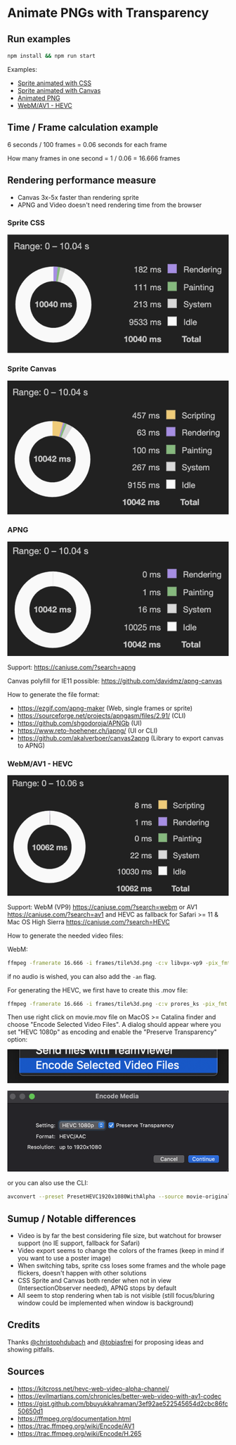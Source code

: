 # Animate PNGs with Transparency

## Run examples

```sh
npm install && npm run start
```

Examples:

* [Sprite animated with CSS](http://localhost:5000/sprite_css)
* [Sprite animated with Canvas](http://localhost:5000/sprite_canvas)
* [Animated PNG](http://localhost:5000/apng)
* [WebM/AV1 - HEVC](http://localhost:5000/video)

## Time / Frame calculation example

6 seconds / 100 frames = 0.06 seconds for each frame

How many frames in one second = 1 / 0.06 = 16.666 frames

## Rendering performance measure

* Canvas 3x-5x faster than rendering sprite
* APNG and Video doesn't need rendering time from the browser

### Sprite CSS

![Sprite CSS](measures/sprite_css.png)

### Sprite Canvas

![Sprite Canvas](measures/sprite_canvas.png)

### APNG

![APNG](measures/apng.png)

Support: https://caniuse.com/?search=apng

Canvas polyfill for IE11 possible: https://github.com/davidmz/apng-canvas

How to generate the file format:

* https://ezgif.com/apng-maker (Web, single frames or sprite)
* https://sourceforge.net/projects/apngasm/files/2.91/ (CLI)
* https://github.com/shgodoroja/APNGb (UI)
* https://www.reto-hoehener.ch/japng/ (UI or CLI)
* https://github.com/akalverboer/canvas2apng (Library to export canvas to APNG)

### WebM/AV1 - HEVC

![Video](measures/video.png)

Support: WebM (VP9) https://caniuse.com/?search=webm or AV1 https://caniuse.com/?search=av1 and HEVC as fallback for Safari >= 11 & Mac OS High Sierra https://caniuse.com/?search=HEVC

How to generate the needed video files:

WebM:

```sh
ffmpeg -framerate 16.666 -i frames/tile%3d.png -c:v libvpx-vp9 -pix_fmt yuva420p movie.webm
```

if no audio is wished, you can also add the `-an` flag.

For generating the HEVC, we first have to create this .mov file:

```sh
ffmpeg -framerate 16.666 -i frames/tile%3d.png -c:v prores_ks -pix_fmt yuva444p10le -alpha_bits 16 -profile:v 4444 -f mov -vframes 150 movie-original.mov
```

Then use right click on movie.mov file on MacOS >= Catalina finder and choose "Encode Selected Video Files". A dialog should appear where you set "HEVC 1080p" as encoding and enable the "Preserve Transparency" option:

![Encode Selected Video Files finder option](encode-option.png)

![Encode Selected Video Files finder](encode-media.png)

or you can also use the CLI:

```sh
avconvert --preset PresetHEVC1920x1080WithAlpha --source movie-original.mov --output movie-hevc-encoded.mov
```

## Sumup / Notable differences

* Video is by far the best considering file size, but watchout for browser support (no IE support, fallback for Safari)
* Video export seems to change the colors of the frames (keep in mind if you want to use a poster image)
* When switching tabs, sprite css loses some frames and the whole page flickers, doesn't happen with other solutions
* CSS Sprite and Canvas both render when not in view (IntersectionObserver needed), APNG stops by default
* All seem to stop rendering when tab is not visible (still focus/bluring window could be implemented when window is background)

## Credits

Thanks [@christophdubach](https://github.com/christophdubach) and [@tobiasfrei](https://github.com/tobiasfrei) for proposing ideas and showing pitfalls.

## Sources

* https://kitcross.net/hevc-web-video-alpha-channel/
* https://evilmartians.com/chronicles/better-web-video-with-av1-codec
* https://gist.github.com/bbuyukkahraman/3ef92ae522545654d2cbc86fc50650d1
* https://ffmpeg.org/documentation.html
* https://trac.ffmpeg.org/wiki/Encode/AV1
* https://trac.ffmpeg.org/wiki/Encode/H.265
